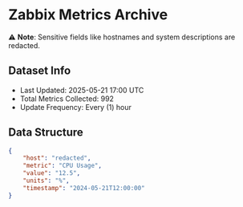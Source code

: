 # Zabbix Metrics Archive

⚠️ **Note**: Sensitive fields like hostnames and system descriptions are redacted.

## Dataset Info
- Last Updated: 2025-05-21 17:00 UTC
- Total Metrics Collected: 992
- Update Frequency: Every (1) hour

## Data Structure
```json
{
    "host": "redacted",
    "metric": "CPU Usage",
    "value": "12.5",
    "units": "%",
    "timestamp": "2024-05-21T12:00:00"
}
```
